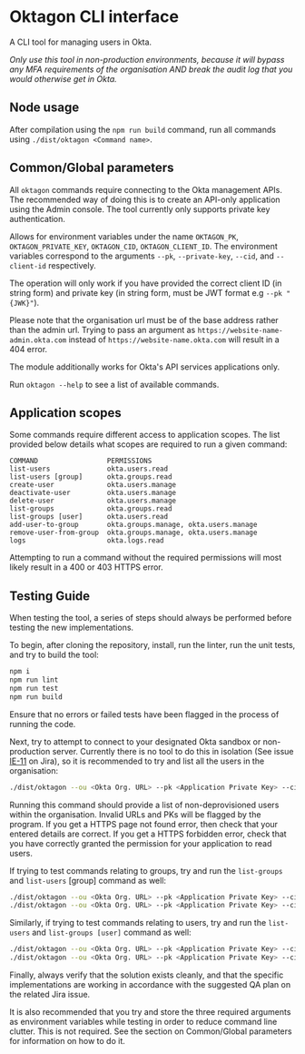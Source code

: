 # Oktagon CLI interface

A CLI tool for managing users in Okta.

_Only use this tool in non-production environments, because it will bypass any MFA requirements of the organisation AND break the audit log that you would otherwise get in Okta._

## Node usage

After compilation using the `npm run build` command, run all commands using `./dist/oktagon <Command name>`.

## Common/Global parameters

All `oktagon` commands require connecting to the Okta management APIs. The recommended way of doing this is to create an API-only application using the Admin console. The tool currently only supports private key authentication.

Allows for environment variables under the name `OKTAGON_PK`, `OKTAGON_PRIVATE_KEY`, `OKTAGON_CID`, `OKTAGON_CLIENT_ID`. The environment variables correspond to the arguments `--pk`, `--private-key`, `--cid`, and `--client-id` respectively.

The operation will only work if you have provided the correct client ID (in string form) and private key (in string form, must be JWT format e.g `--pk "{JWK}"`).

Please note that the organisation url must be of the base address rather than the admin url. Trying to pass an argument as `https://website-name-admin.okta.com` instead of `https://website-name.okta.com` will result in a 404 error.

The module additionally works for Okta's API services applications only.

Run `oktagon --help` to see a list of available commands.

## Application scopes

Some commands require different access to application scopes. The list provided below details what scopes are required to run a given command:

```
COMMAND                 PERMISSIONS
list-users              okta.users.read
list-users [group]      okta.groups.read
create-user             okta.users.manage
deactivate-user         okta.users.manage
delete-user             okta.users.manage
list-groups             okta.groups.read
list-groups [user]      okta.users.read
add-user-to-group       okta.groups.manage, okta.users.manage
remove-user-from-group  okta.groups.manage, okta.users.manage
logs                    okta.logs.read
```

Attempting to run a command without the required permissions will most likely result in a 400 or 403 HTTPS error.

## Testing Guide

When testing the tool, a series of steps should always be performed before testing the new implementations.

To begin, after cloning the repository, install, run the linter, run the unit tests, and try to build the tool:

```bash
npm i
npm run lint
npm run test
npm run build
```

Ensure that no errors or failed tests have been flagged in the process of running the code.

Next, try to attempt to connect to your designated Okta sandbox or non-production server. Currently there is no tool to do this in isolation (See issue [IE-11](https://agiledigital.atlassian.net/browse/IE-11) on Jira), so it is recommended to try and list all the users in the organisation:

```bash
./dist/oktagon --ou <Okta Org. URL> --pk <Application Private Key> --cid <Application Client ID> list-users
```

Running this command should provide a list of non-deprovisioned users within the organisation. Invalid URLs and PKs will be flagged by the program. If you get a HTTPS page not found error, then check that your entered details are correct. If you get a HTTPS forbidden error, check that you have correctly granted the permission for your application to read users.

If trying to test commands relating to groups, try and run the `list-groups` and `list-users` [group] command as well:

```bash
./dist/oktagon --ou <Okta Org. URL> --pk <Application Private Key> --cid <Application Client ID> list-groups
./dist/oktagon --ou <Okta Org. URL> --pk <Application Private Key> --cid <Application Client ID> list-users [group id]
```

Similarly, if trying to test commands relating to users, try and run the `list-users` and `list-groups [user]` command as well:

```bash
./dist/oktagon --ou <Okta Org. URL> --pk <Application Private Key> --cid <Application Client ID> list-users
./dist/oktagon --ou <Okta Org. URL> --pk <Application Private Key> --cid <Application Client ID> list-groups [user id]
```

Finally, always verify that the solution exists cleanly, and that the specific implementations are working in accordance with the suggested QA plan on the related Jira issue.

It is also recommended that you try and store the three required arguments as environment variables while testing in order to reduce command line clutter. This is not required. See the section on Common/Global parameters for information on how to do it.
